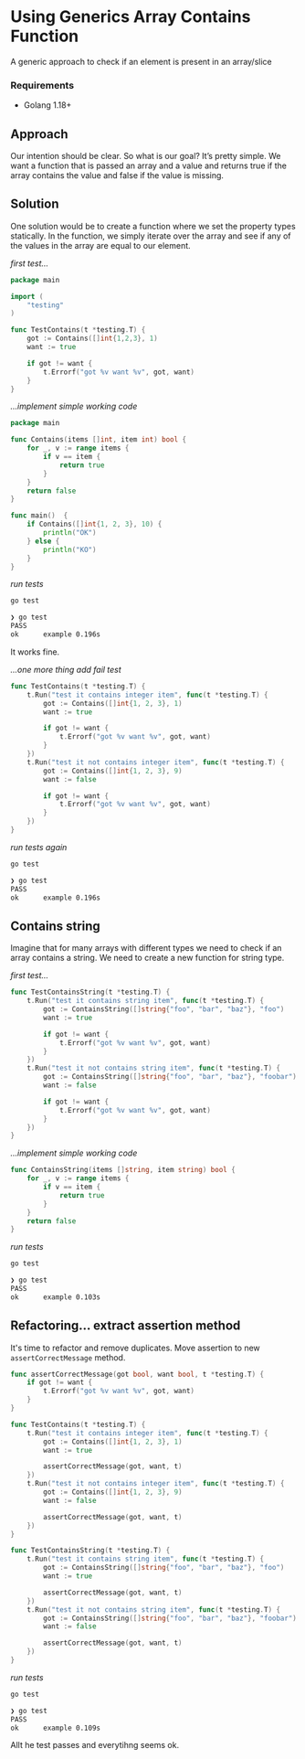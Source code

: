 # Using Generics Array Contains Function

A generic approach to check if an element is present in an array/slice

### Requirements
- Golang 1.18+

## Approach
Our intention should be clear. So what is our goal? It’s pretty simple. We want a function that is passed an array and a value and returns true if the array contains the value and false if the value is missing.

## Solution
One solution would be to create a function where we set the property types statically. In the function, we simply iterate over the array and see if any of the values in the array are equal to our element.

*first test...*

```go
package main

import (
	"testing"
)

func TestContains(t *testing.T) {	
	got := Contains([]int{1,2,3}, 1)
	want := true

	if got != want {
		t.Errorf("got %v want %v", got, want)
	}
}
```

*...implement simple working code*

```go
package main

func Contains(items []int, item int) bool {
	for _, v := range items {
		if v == item {
			return true
		}
	}
	return false
}

func main()  {
	if Contains([]int{1, 2, 3}, 10) {
		println("OK")	
	} else {
		println("KO")
	}	
}
```

*run tests*

```sh
go test
```

```sh
❯ go test
PASS
ok      example 0.196s
```

It works fine.

*...one more thing add fail test*

```go
func TestContains(t *testing.T) {
	t.Run("test it contains integer item", func(t *testing.T) {
		got := Contains([]int{1, 2, 3}, 1)
		want := true

		if got != want {
			t.Errorf("got %v want %v", got, want)
		}
	})
	t.Run("test it not contains integer item", func(t *testing.T) {
		got := Contains([]int{1, 2, 3}, 9)
		want := false

		if got != want {
			t.Errorf("got %v want %v", got, want)
		}
	})
}
```

*run tests again*

```sh
go test
```

```sh
❯ go test
PASS
ok      example 0.196s
```

## Contains string

Imagine that for many arrays with different types we need to check if an array contains a string. We need to create a new function for string type.

*first test...*

```go
func TestContainsString(t *testing.T) {
	t.Run("test it contains string item", func(t *testing.T) {
		got := ContainsString([]string{"foo", "bar", "baz"}, "foo")
		want := true

		if got != want {
			t.Errorf("got %v want %v", got, want)
		}
	})
	t.Run("test it not contains string item", func(t *testing.T) {
		got := ContainsString([]string{"foo", "bar", "baz"}, "foobar")
		want := false

		if got != want {
			t.Errorf("got %v want %v", got, want)
		}
	})
}
```

*...implement simple working code*

```go
func ContainsString(items []string, item string) bool {
	for _, v := range items {
		if v == item {
			return true
		}
	}
	return false
}
```

*run tests*

```sh
go test
```

```sh
❯ go test
PASS
ok      example 0.103s
```

## Refactoring... extract assertion method

It's time to refactor and remove duplicates. Move assertion to new `assertCorrectMessage` method.

```go
func assertCorrectMessage(got bool, want bool, t *testing.T) {
	if got != want {
		t.Errorf("got %v want %v", got, want)
	}
}

func TestContains(t *testing.T) {
	t.Run("test it contains integer item", func(t *testing.T) {
		got := Contains([]int{1, 2, 3}, 1)
		want := true

		assertCorrectMessage(got, want, t)
	})
	t.Run("test it not contains integer item", func(t *testing.T) {
		got := Contains([]int{1, 2, 3}, 9)
		want := false

		assertCorrectMessage(got, want, t)
	})
}

func TestContainsString(t *testing.T) {
	t.Run("test it contains string item", func(t *testing.T) {
		got := ContainsString([]string{"foo", "bar", "baz"}, "foo")
		want := true

		assertCorrectMessage(got, want, t)
	})
	t.Run("test it not contains string item", func(t *testing.T) {
		got := ContainsString([]string{"foo", "bar", "baz"}, "foobar")
		want := false

		assertCorrectMessage(got, want, t)
	})
}
```

*run tests*

```sh
go test
```

```sh
❯ go test
PASS
ok      example 0.109s
```

Allt he test passes and everytihng seems ok.
